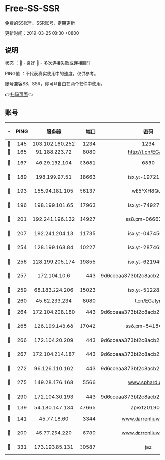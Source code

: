 # Free-SS-SSR

免费的SS账号、SSR账号，定期更新

更新时间：2019-03-25 08:30 +0800

## 说明

状态     ：🙂 - 良好 🙁 - 多次连接失败或连接超时

PING值   ：不代表真实使用中的速度，仅供参考。

账号兼容SS、SSR，你可以自由在两个软件中使用。

👉[扫码页面](https://liesauer.github.io/Free-SS-SSR/)👈

## 账号

|-|PING|服务器|端口|密码|加密方式|区域|
|:----:|:----:|:-----:|-----:|:----:|:----:|:----:|
|🙂|145|103.102.160.252|1234|1234|rc4-md5|JP|
|🙂|165|91.188.223.72|8080|http://t.cn/EGJIyrl|rc4-md5|RU|
|🙂|167|46.29.162.104|53681|6350|aes-128-ctr|RU|
|🙂|189|198.199.97.51|18663|isx.yt-19721289|aes-256-cfb|US|
|🙂|193|155.94.181.105|56137|wE5^XH8Quw|aes-256-cfb|US|
|🙂|196|198.199.101.65|17963|isx.yt-74927147|aes-256-cfb|US|
|🙂|201|192.241.196.132|14927|ss8.pm-06663681|aes-256-cfb|US|
|🙂|207|192.241.204.13|11735|isx.yt-04745009|aes-256-cfb|US|
|🙂|254|128.199.168.84|10227|isx.yt-28746915|aes-256-cfb|SG|
|🙂|256|128.199.205.174|19855|isx.yt-62194015|aes-256-cfb|SG|
|🙂|257|172.104.10.6|443|9d6cceaa373bf2c8acb22e60b6a58be6|aes-256-cfb|US|
|🙂|259|68.183.224.206|15023|isx.yt-51228211|aes-256-cfb|SG|
|🙂|260|45.62.233.234|8080|t.cn/EGJIyrl|rc4-md5|CA|
|🙂|264|172.104.208.180|443|9d6cceaa373bf2c8acb22e60b6a58be6|aes-256-cfb|US|
|🙂|265|128.199.143.68|17042|ss8.pm-54154512|aes-256-cfb|SG|
|🙂|266|172.104.20.209|443|9d6cceaa373bf2c8acb22e60b6a58be6|aes-256-cfb|US|
|🙂|267|172.104.214.187|443|9d6cceaa373bf2c8acb22e60b6a58be6|aes-256-cfb|US|
|🙂|272|96.126.110.162|443|9d6cceaa373bf2c8acb22e60b6a58be6|aes-256-cfb|US|
|🙂|275|149.28.176.168|5566|www.sphard.com|aes-256-cfb|AU|
|🙂|290|172.104.30.193|443|9d6cceaa373bf2c8acb22e60b6a58be6|aes-256-cfb|US|
|🙂|139|54.180.147.134|47665|apext2019001|chacha20|KR|
|🙂|141|45.77.18.60|3344|www.darrenliuwei.com|aes-256-cfb|JP|
|🙂|209|45.77.254.220|6789|www.darrenliuwei.com|aes-256-cfb|SG|
|🙂|331|173.193.85.131|30587|jaz|aes-256-cfb|US|

